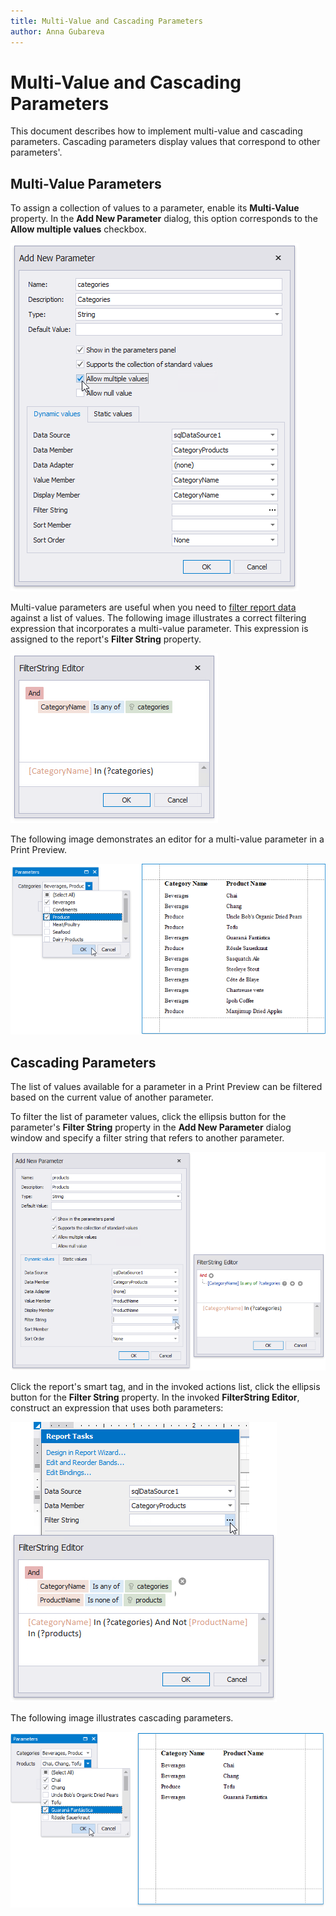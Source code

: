 ```yaml
---
title: Multi-Value and Cascading Parameters
author: Anna Gubareva
---
```

# Multi-Value and Cascading Parameters

This document describes how to implement multi-value and cascading parameters. Cascading parameters display values that correspond to other parameters'.

## <a name="multivalue"></a>Multi-Value Parameters
To assign a collection of values to a parameter, enable its **Multi-Value** property. In the **Add New Parameter** dialog, this option corresponds to the **Allow multiple values** checkbox.

![](../../../../../images/eurd-win-parameters-create-multi-value-parameter.png)

Multi-value parameters are useful when you need to [filter report data](../filter-data/filter-data-at-the-report-level.md) against a list of values. The following image illustrates a correct filtering expression that incorporates a multi-value parameter. This expression is assigned to the report's **Filter String** property.

![](../../../../../images/eurd-win-parameters-filter-string-with-multi-value-parameter.png)

The following image demonstrates an editor for a multi-value parameter in a Print Preview.

![](../../../../../images/eurd-win-parameters-multi-value-parameter-result.png)

## <a name="cascading"></a>Cascading Parameters
The list of values available for a parameter in a Print Preview can be filtered based on the current value of another parameter.

To filter the list of parameter values, click the ellipsis button for the parameter's **Filter String** property in the **Add New Parameter** dialog window and specify a filter string that refers to another parameter.

![](../../../../../images/eurd-win-parameters-create-cascading-parameter.png)

Click the report's smart tag, and in the invoked actions list, click the ellipsis button for the **Filter String** property. In the invoked **FilterString Editor**, construct an expression that uses both parameters:

![](../../../../../images/eurd-win-parameters-filter-with-cascading-parameters.png)

The following image illustrates cascading parameters.

![](../../../../../images/eurd-win-parameters-cascading-result.png)